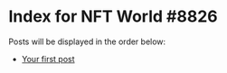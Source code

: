 # Index for NFT World #8826
Posts will be displayed in the order below:

- [Your first post](./001-first.md)

